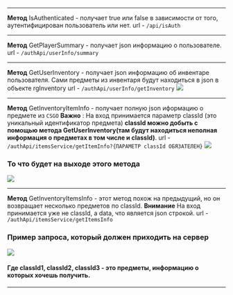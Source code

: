 ***

**Метод** IsAuthenticated - получает true или false в зависимости от того, аутентифицирован пользователь или нет. url - ``/api/isAuth``

***

**Метод** GetPlayerSummary - получает json информацию о пользователе. url - ``/authApi/userInfo/summary``

***

**Метод** GetUserInventory - получает json информацию об инвентаре пользователя. Сами предметы из инвентаря будут находиться в json в объекте rgInventory 
url - ``/authApi/userInfo/getInventory`` 
![](https://image.prntscr.com/image/CUzzXBSSTPC3DmK2rKnHWw.png)
***

**Метод** GetInventoryItemInfo - получает полную json иформацию о предмете из ``CSGO`` **Важно** : На вход принимается параметр classId (это уникальный идентификатор предмета)
**classId можно добыть с помощью метода GetUserInventory(там будут находиться неполная информация о предметах в том числе и classId)**. url - ``/authApi/itemsService/getItemInfo?{ПАРАМЕТР classId ОБЯЗАТЕЛЕН}``
![](https://image.prntscr.com/image/gfbplHuVStOAq618gKUBjA.png)
### То что будет на выходе этого метода
![](https://image.prntscr.com/image/jxj65qnJQU6tcnOJZJCQyg.png)
***

**Метод** GetInventoryItemsInfo - этот метод похож на предыдущий, но он возвращает несколько предметов по classId. **Внимание** На вход принимается уже не classId, а data, что является json строкой. url - ``/authApi/itemsService/getItemsInfo``

### Пример запроса, который должен приходить на сервер
![](https://image.prntscr.com/image/lJ0beqZWToeZofEVVTkRkw.png)
#### Где classId1, classId2, classId3 - это предметы, информацию о которых хочешь получить.
***
